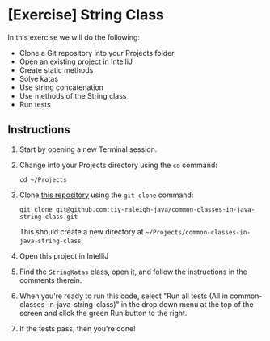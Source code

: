 # [Exercise] String Class

In this exercise we will do the following:

* Clone a Git repository into your Projects folder
* Open an existing project in IntelliJ
* Create static methods
* Solve katas
* Use string concatenation
* Use methods of the String class
* Run tests

## Instructions

1. Start by opening a new Terminal session.

2. Change into your Projects directory using the `cd` command:

	`cd ~/Projects`

3. Clone [this repository](https://github.com/tiy-raleigh-java/common-classes-in-java-string-class) using the `git clone` command:

	`git clone git@github.com:tiy-raleigh-java/common-classes-in-java-string-class.git`

	This should create a new directory at `~/Projects/common-classes-in-java-string-class`.

4. Open this project in IntelliJ

5. Find the `StringKatas` class, open it, and follow the instructions in the comments therein.

6. When you're ready to run this code, select "Run all tests (All in common-classes-in-java-string-class)" in the drop down menu at the top of the screen and click the green Run button to the right.

7. If the tests pass, then you're done!